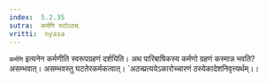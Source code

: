 ```yaml
---
index:  5.2.35
sutra:  कर्मणि घटोऽठच्
vritti:  nyasa
---
```


`कर्मणि` इत्यनेन कर्मणीति स्वरूपग्रहणं दर्शयिति। अथ पारिबाषिकस्य कर्मणो ग्रहणं कस्मान्न भवति? असम्भवात्। असम्भवस्तु घटतेरकर्मकत्वात्। `अठच्प्रत्ययेऽकारोच्चारणं ठस्येकादेशनिवृत्त्यर्थम्।।

